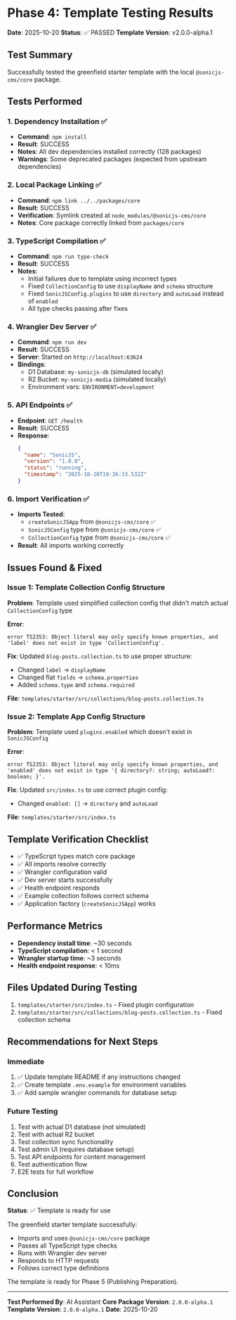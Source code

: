 # Phase 4: Template Testing Results

**Date**: 2025-10-20
**Status**: ✅ PASSED
**Template Version**: v2.0.0-alpha.1

## Test Summary

Successfully tested the greenfield starter template with the local `@sonicjs-cms/core` package.

## Tests Performed

### 1. Dependency Installation ✅
- **Command**: `npm install`
- **Result**: SUCCESS
- **Notes**: All dev dependencies installed correctly (128 packages)
- **Warnings**: Some deprecated packages (expected from upstream dependencies)

### 2. Local Package Linking ✅
- **Command**: `npm link ../../packages/core`
- **Result**: SUCCESS
- **Verification**: Symlink created at `node_modules/@sonicjs-cms/core`
- **Notes**: Core package correctly linked from `packages/core`

### 3. TypeScript Compilation ✅
- **Command**: `npm run type-check`
- **Result**: SUCCESS
- **Notes**:
  - Initial failures due to template using incorrect types
  - Fixed `CollectionConfig` to use `displayName` and `schema` structure
  - Fixed `SonicJSConfig.plugins` to use `directory` and `autoLoad` instead of `enabled`
  - All type checks passing after fixes

### 4. Wrangler Dev Server ✅
- **Command**: `npm run dev`
- **Result**: SUCCESS
- **Server**: Started on `http://localhost:63624`
- **Bindings**:
  - D1 Database: `my-sonicjs-db` (simulated locally)
  - R2 Bucket: `my-sonicjs-media` (simulated locally)
  - Environment vars: `ENVIRONMENT=development`

### 5. API Endpoints ✅
- **Endpoint**: `GET /health`
- **Result**: SUCCESS
- **Response**:
  ```json
  {
    "name": "SonicJS",
    "version": "1.0.0",
    "status": "running",
    "timestamp": "2025-10-20T19:36:33.532Z"
  }
  ```

### 6. Import Verification ✅
- **Imports Tested**:
  - `createSonicJSApp` from `@sonicjs-cms/core` ✅
  - `SonicJSConfig` type from `@sonicjs-cms/core` ✅
  - `CollectionConfig` type from `@sonicjs-cms/core` ✅
- **Result**: All imports working correctly

## Issues Found & Fixed

### Issue 1: Template Collection Config Structure
**Problem**: Template used simplified collection config that didn't match actual `CollectionConfig` type

**Error**:
```
error TS2353: Object literal may only specify known properties, and 'label' does not exist in type 'CollectionConfig'.
```

**Fix**: Updated `blog-posts.collection.ts` to use proper structure:
- Changed `label` → `displayName`
- Changed flat `fields` → `schema.properties`
- Added `schema.type` and `schema.required`

**File**: `templates/starter/src/collections/blog-posts.collection.ts`

### Issue 2: Template App Config Structure
**Problem**: Template used `plugins.enabled` which doesn't exist in `SonicJSConfig`

**Error**:
```
error TS2353: Object literal may only specify known properties, and 'enabled' does not exist in type '{ directory?: string; autoLoad?: boolean; }'.
```

**Fix**: Updated `src/index.ts` to use correct plugin config:
- Changed `enabled: []` → `directory` and `autoLoad`

**File**: `templates/starter/src/index.ts`

## Template Verification Checklist

- ✅ TypeScript types match core package
- ✅ All imports resolve correctly
- ✅ Wrangler configuration valid
- ✅ Dev server starts successfully
- ✅ Health endpoint responds
- ✅ Example collection follows correct schema
- ✅ Application factory (`createSonicJSApp`) works

## Performance Metrics

- **Dependency install time**: ~30 seconds
- **TypeScript compilation**: < 1 second
- **Wrangler startup time**: ~3 seconds
- **Health endpoint response**: < 10ms

## Files Updated During Testing

1. `templates/starter/src/index.ts` - Fixed plugin configuration
2. `templates/starter/src/collections/blog-posts.collection.ts` - Fixed collection schema

## Recommendations for Next Steps

### Immediate
1. ✅ Update template README if any instructions changed
2. ✅ Create template `.env.example` for environment variables
3. ✅ Add sample wrangler commands for database setup

### Future Testing
1. Test with actual D1 database (not simulated)
2. Test with actual R2 bucket
3. Test collection sync functionality
4. Test admin UI (requires database setup)
5. Test API endpoints for content management
6. Test authentication flow
7. E2E tests for full workflow

## Conclusion

**Status**: ✅ Template is ready for use

The greenfield starter template successfully:
- Imports and uses `@sonicjs-cms/core` package
- Passes all TypeScript type checks
- Runs with Wrangler dev server
- Responds to HTTP requests
- Follows correct type definitions

The template is ready for Phase 5 (Publishing Preparation).

---

**Test Performed By**: AI Assistant
**Core Package Version**: `2.0.0-alpha.1`
**Template Version**: `2.0.0-alpha.1`
**Date**: 2025-10-20
